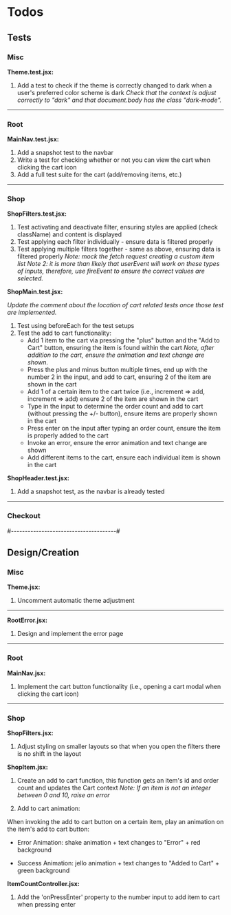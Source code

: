 # Todos

## Tests

### Misc

**Theme.test.jsx:**

1) Add a test to check if the theme is correctly changed to dark when a user's preferred color scheme is dark
*Check that the context is adjust correctly to "dark" and that document.body has the class "dark-mode".*

---------

### Root

**MainNav.test.jsx:**

1) Add a snapshot test to the navbar
2) Write a test for checking whether or not you can view the cart when clicking the cart icon
3) Add a full test suite for the cart (add/removing items, etc.)

---------

### Shop

**ShopFilters.test.jsx:**

1) Test activating and deactivate filter, ensuring styles are applied (check className) and content is displayed
2) Test applying each filter individually - ensure data is filtered properly
3) Test applying multiple filters together - same as above, ensuring data is filtered properly
*Note: mock the fetch request creating a custom item list*
*Note 2: it is more than likely that userEvent will work on these types of inputs, therefore, use fireEvent to ensure the correct values are selected.*

**ShopMain.test.jsx:**

*Update the comment about the location of cart related tests once those test are implemented.*

1) Test using beforeEach for the test setups
2) Test the add to cart functionality:
    - Add 1 item to the cart via pressing the "plus" button and the "Add to Cart" button, ensuring the item is found within the cart
    *Note, after addition to the cart, ensure the animation and text change are shown.*
    - Press the plus and minus button multiple times, end up with the number 2 in the input, and add to cart, ensuring 2 of the item are shown in the cart
    - Add 1 of a certain item to the cart twice (i.e., increment => add, increment => add) ensure 2 of the item are shown in the cart
    - Type in the input to determine the order count and add to cart (without pressing the +/- button), ensure items are properly shown in the cart
    - Press enter on the input after typing an order count, ensure the item is properly added to the cart
    - Invoke an error, ensure the error animation and text change are shown
    - Add different items to the cart, ensure each individual item is shown in the cart

**ShopHeader.test.jsx:**

1) Add a snapshot test, as the navbar is already tested

---------

### Checkout


#--------------------------------------#

## Design/Creation

### Misc

**Theme.jsx:**

1) Uncomment automatic theme adjustment

---------

**RootError.jsx:**

1) Design and implement the error page

---------

### Root

**MainNav.jsx:**

1) Implement the cart button functionality (i.e., opening a cart modal when clicking the cart icon)

---------

### Shop

**ShopFilters.jsx:**

1) Adjust styling on smaller layouts so that when you open the filters there is no shift in the layout

**ShopItem.jsx:**

1) Create an add to cart function, this function gets an item's id and order count and updates the Cart context
*Note: If an item is not an integer between 0 and 10, raise an error*

2) Add to cart animation:

When invoking the add to cart button on a certain item, play an animation on the item's add to cart button:

- Error Animation: shake animation + text changes to "Error" + red background

- Success Animation: jello animation + text changes to "Added to Cart" + green background

**ItemCountController.jsx:**

1) Add the 'onPressEnter' property to the number input to add item to cart when pressing enter
